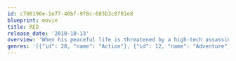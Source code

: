 ```yaml
---
id: c706196e-1e77-40bf-9f8c-683b3c8f81e8
blueprint: movie
title: RED
release_date: '2010-10-13'
overview: 'When his peaceful life is threatened by a high-tech assassin, former black-ops agent, Frank Moses reassembles his old team in a last ditch effort to survive and uncover his assailants.'
genres: '[{"id": 28, "name": "Action"}, {"id": 12, "name": "Adventure"}, {"id": 35, "name": "Comedy"}, {"id": 80, "name": "Crime"}, {"id": 53, "name": "Thriller"}]'
---
```

